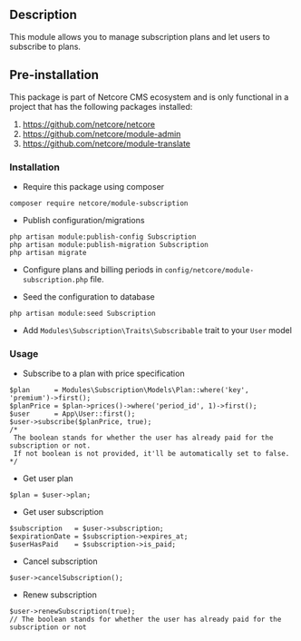 ## Description
This module allows you to manage subscription plans and let users to subscribe to plans.

## Pre-installation

This package is part of Netcore CMS ecosystem and is only functional in a project that has the following packages
installed:

1. https://github.com/netcore/netcore
2. https://github.com/netcore/module-admin
3. https://github.com/netcore/module-translate

### Installation

* Require this package using composer
```
composer require netcore/module-subscription
```

* Publish configuration/migrations
```
php artisan module:publish-config Subscription
php artisan module:publish-migration Subscription
php artisan migrate
```

* Configure plans and billing periods in `config/netcore/module-subscription.php` file.

* Seed the configuration to database
```
php artisan module:seed Subscription
```

* Add `Modules\Subscription\Traits\Subscribable` trait to your `User` model

### Usage

* Subscribe to a plan with price specification
```
$plan      = Modules\Subscription\Models\Plan::where('key', 'premium')->first();
$planPrice = $plan->prices()->where('period_id', 1)->first();
$user      = App\User::first();
$user->subscribe($planPrice, true);
/*
 The boolean stands for whether the user has already paid for the subscription or not.
 If not boolean is not provided, it'll be automatically set to false.
*/
```

* Get user plan
```
$plan = $user->plan;
```

* Get user subscription
```
$subscription   = $user->subscription;
$expirationDate = $subscription->expires_at;
$userHasPaid    = $subscription->is_paid;
```

* Cancel subscription
```
$user->cancelSubscription();
```

* Renew subscription
```
$user->renewSubscription(true);
// The boolean stands for whether the user has already paid for the subscription or not
```
